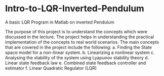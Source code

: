 # Intro-to-LQR-Inverted-Pendulum
A basic LQR Program in Matlab on inverted Pendulum

The purpose of this project is to understand the concepts which were discussed in the lecture. The project helps in understanding the practical implementation of the concepts to real world scenarios. The main concepts that are covered in the project include the following:
a. Finding the State space model for a non-linear system.
b. Linearizing a nonlinear system
c. Analysing the stability of the system using Lyapunov stability theory
d. Linear state feedback law
e. Combined state feedback controller and estimator
f. Linear Quadratic Regulator (LQR)
